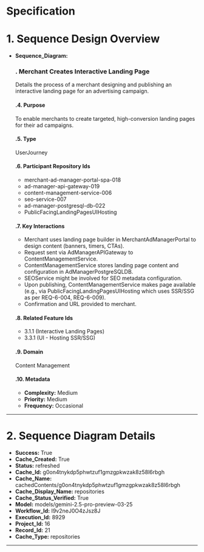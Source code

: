 # Specification

# 1. Sequence Design Overview

- **Sequence_Diagram:**
  ### . Merchant Creates Interactive Landing Page
  Details the process of a merchant designing and publishing an interactive landing page for an advertising campaign.

  #### .4. Purpose
  To enable merchants to create targeted, high-conversion landing pages for their ad campaigns.

  #### .5. Type
  UserJourney

  #### .6. Participant Repository Ids
  
  - merchant-ad-manager-portal-spa-018
  - ad-manager-api-gateway-019
  - content-management-service-006
  - seo-service-007
  - ad-manager-postgresql-db-022
  - PublicFacingLandingPagesUIHosting
  
  #### .7. Key Interactions
  
  - Merchant uses landing page builder in MerchantAdManagerPortal to design content (banners, timers, CTAs).
  - Request sent via AdManagerAPIGateway to ContentManagementService.
  - ContentManagementService stores landing page content and configuration in AdManagerPostgreSQLDB.
  - SEOService might be involved for SEO metadata configuration.
  - Upon publishing, ContentManagementService makes page available (e.g., via PublicFacingLandingPagesUIHosting which uses SSR/SSG as per REQ-6-004, REQ-6-009).
  - Confirmation and URL provided to merchant.
  
  #### .8. Related Feature Ids
  
  - 3.1.1 (Interactive Landing Pages)
  - 3.3.1 (UI - Hosting SSR/SSG)
  
  #### .9. Domain
  Content Management

  #### .10. Metadata
  
  - **Complexity:** Medium
  - **Priority:** Medium
  - **Frequency:** Occasional
  


---

# 2. Sequence Diagram Details

- **Success:** True
- **Cache_Created:** True
- **Status:** refreshed
- **Cache_Id:** g0on4tnykdp5phwtzuf1gmzgpkwzak8z58l6rbgh
- **Cache_Name:** cachedContents/g0on4tnykdp5phwtzuf1gmzgpkwzak8z58l6rbgh
- **Cache_Display_Name:** repositories
- **Cache_Status_Verified:** True
- **Model:** models/gemini-2.5-pro-preview-03-25
- **Workflow_Id:** I9v2neJ0O4zJsz8J
- **Execution_Id:** 8929
- **Project_Id:** 16
- **Record_Id:** 21
- **Cache_Type:** repositories


---

